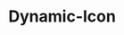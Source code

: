 # Dynamic-Icon
<!--
https://github.com/oguzhanaslann/DynamicIcon/blob/master/app/src/main/AndroidManifest.xml
-->
